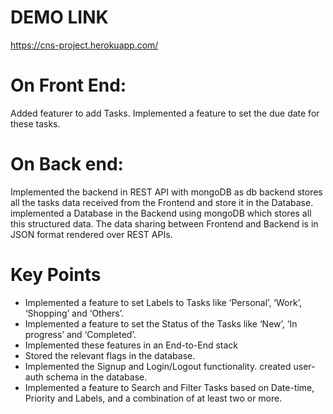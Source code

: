 # DEMO LINK
https://cns-project.herokuapp.com/

# On Front End:

Added featurer to add Tasks.
Implemented a feature to set the due date for these tasks.

# On Back end:
Implemented the backend in REST API with mongoDB as db 
backend stores all the tasks data received from the Frontend and store it in the Database.
implemented a Database in the Backend using mongoDB which stores all this structured data.
The data sharing between Frontend and Backend is in JSON format rendered over REST APIs.

# Key Points
* Implemented a feature to set Labels to Tasks like ‘Personal’, ‘Work’, ‘Shopping’ and ‘Others’. 
* Implemented a feature to set the Status of the Tasks like ‘New’, ‘In progress’ and ‘Completed’.
* Implemented these features in an End-to-End stack
* Stored the relevant flags in the database.
* Implemented the Signup and Login/Logout functionality. created user-auth schema in the database.
* Implemented a feature to Search and Filter Tasks based on Date-time, Priority and Labels, and a combination of at least two or more.
